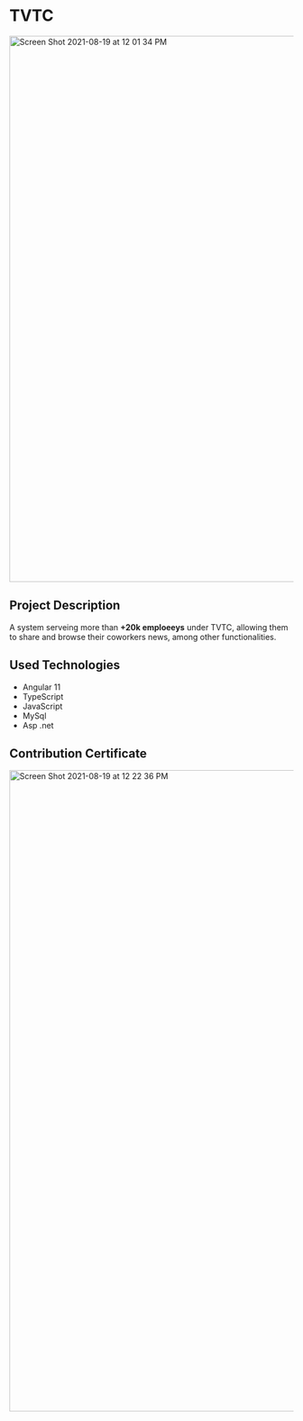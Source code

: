 # TVTC

<img width="969" alt="Screen Shot 2021-08-19 at 12 01 34 PM" src="https://user-images.githubusercontent.com/75578380/130040778-a2fcabe3-77e0-4597-8fea-75248c643b18.png">

## Project Description
A system serveing more than **+20k emploeeys** under TVTC, allowing them to share and browse their coworkers news, among other functionalities. 

## Used Technologies
- Angular 11 
- TypeScript 
- JavaScript
- MySql
- Asp .net 

## Contribution Certificate

<img width="1138" alt="Screen Shot 2021-08-19 at 12 22 36 PM" src="https://user-images.githubusercontent.com/75578380/130044075-8d2e6baa-317f-44f6-89a8-e0d48abebcb6.png">
